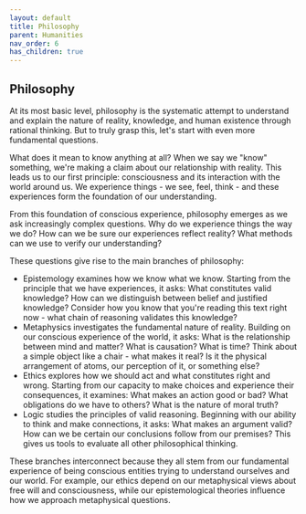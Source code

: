 ```yaml
---
layout: default
title: Philosophy
parent: Humanities
nav_order: 6
has_children: true
---
```

## Philosophy

At its most basic level, philosophy is the systematic attempt to understand and explain the nature of reality, knowledge, and human existence through rational thinking. But to truly grasp this, let's start with even more fundamental questions.

What does it mean to know anything at all? When we say we "know" something, we're making a claim about our relationship with reality. This leads us to our first principle: consciousness and its interaction with the world around us. We experience things - we see, feel, think - and these experiences form the foundation of our understanding.

From this foundation of conscious experience, philosophy emerges as we ask increasingly complex questions. Why do we experience things the way we do? How can we be sure our experiences reflect reality? What methods can we use to verify our understanding?

These questions give rise to the main branches of philosophy:

- Epistemology examines how we know what we know. Starting from the principle that we have experiences, it asks: What constitutes valid knowledge? How can we distinguish between belief and justified knowledge? Consider how you know that you're reading this text right now - what chain of reasoning validates this knowledge?
- Metaphysics investigates the fundamental nature of reality. Building on our conscious experience of the world, it asks: What is the relationship between mind and matter? What is causation? What is time? Think about a simple object like a chair - what makes it real? Is it the physical arrangement of atoms, our perception of it, or something else?
- Ethics explores how we should act and what constitutes right and wrong. Starting from our capacity to make choices and experience their consequences, it examines: What makes an action good or bad? What obligations do we have to others? What is the nature of moral truth?
- Logic studies the principles of valid reasoning. Beginning with our ability to think and make connections, it asks: What makes an argument valid? How can we be certain our conclusions follow from our premises? This gives us tools to evaluate all other philosophical thinking.

These branches interconnect because they all stem from our fundamental experience of being conscious entities trying to understand ourselves and our world. For example, our ethics depend on our metaphysical views about free will and consciousness, while our epistemological theories influence how we approach metaphysical questions.
